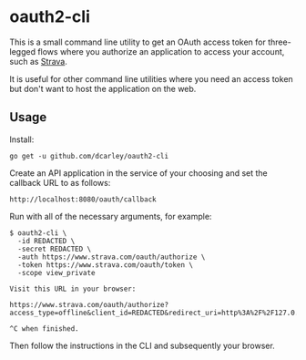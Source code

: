 # oauth2-cli

This is a small command line utility to get an OAuth access token for
three-legged flows where you authorize an application to access your
account, such as [Strava][].

[Strava]: http://strava.github.io/api/partner/v3/oauth/

It is useful for other command line utilities where you need an access token
but don't want to host the application on the web.

## Usage

Install:

    go get -u github.com/dcarley/oauth2-cli

Create an API application in the service of your choosing and set the
callback URL to as follows:

    http://localhost:8080/oauth/callback

Run with all of the necessary arguments, for example:

    $ oauth2-cli \
      -id REDACTED \
      -secret REDACTED \
      -auth https://www.strava.com/oauth/authorize \
      -token https://www.strava.com/oauth/token \
      -scope view_private

    Visit this URL in your browser:

    https://www.strava.com/oauth/authorize?access_type=offline&client_id=REDACTED&redirect_uri=http%3A%2F%2F127.0.0.1%3A8080%2Foauth%2Fcallback&response_type=code&scope=view_private&state=state

    ^C when finished.

Then follow the instructions in the CLI and subsequently your browser.
